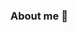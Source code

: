### About me 👋

<!--
**kyungmin5/kyungmin5** is a ✨ _special_ ✨ repository because its `README.md` (this file) appears on your GitHub profile.

Here are some ideas to get you started:

- 🔭 I’m currently working on ...
- 🌱 I’m currently learning ...
- 👯 I’m looking to collaborate on ...
- 🤔 I’m looking for help with ...
- 💬 Ask me about ...
- 📫 How to reach me: email : kwakggang0603@naver.com
- 😄 Pronouns: ...
- ⚡ Fun fact: ...
-->
